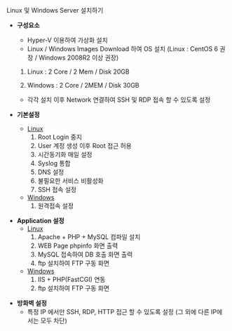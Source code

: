 Linux 및 Windows Server 설치하기

* **구성요소**

  * Hyper-V 이용하여 가상화 설치

  - Linux / Windows Images Download 하여 OS 설치 (Linux : CentOS 6 권장 / Windows 2008R2 이상 권장)

  1. Linux : 2 Core / 2 Mem / Disk 20GB

  2. Windows : 2 Core / 2MEM / Disk 30GB


  - 각각 설치 이후 Network 연결하여 SSH 및 RDP 접속 할 수 있도록 설정

* **기본설정**
  * <u>Linux</u>
    1. Root Login 중지
    2. User 계정 생성 이후 Root 접근 허용
    3. 시간동기화 매일 설정
    4. Syslog 통합
    5. DNS 설정
    6. 불필요한 서비스 비활성화
    7. SSH 접속 설정
  * <u>Windows</u>
    1. 원격접속 설정

- **Application 설정**
  - <u>Linux</u>
    1. Apache + PHP + MySQL 컴파일 설치
    2. WEB Page phpinfo 화면 출력
    3. MySQL 접속하여 DB 호출 화면 출력
    4. ftp 설치하여 FTP 구동 화면
  - <u>Windows</u>
    1. IIS + PHP(FastCGI) 연동
    2. ftp 설치하여 FTP 구동 화면

* **방화벽 설정**
  * 특정 IP 에서만 SSH, RDP, HTTP 접근 할 수 있도록 설정 (그 외에 다른 IP에서는 모두 차단)
